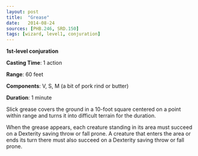 ```yaml
---
layout: post
title:  "Grease"
date:   2014-08-24
sources: [PHB.246, SRD.150]
tags: [wizard, level1, conjuration]
---
```


**1st-level conjuration**

**Casting Time**: 1 action

**Range**: 60 feet

**Components**: V, S, M (a bit of pork rind or butter)

**Duration**: 1 minute

Slick grease covers the ground in a 10-foot square centered on a point within range and turns it into difficult terrain for the duration.

When the grease appears, each creature standing in its area must succeed on a Dexterity saving throw or fall prone. A creature that enters the area or ends its turn there must also succeed on a Dexterity saving throw or fall prone.
